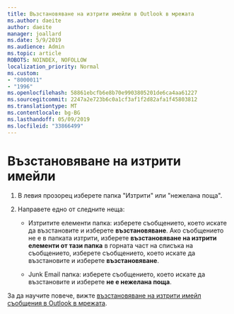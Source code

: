 ```yaml
---
title: Възстановяване на изтрити имейли в Outlook в мрежата
ms.author: daeite
author: daeite
manager: joallard
ms.date: 5/9/2019
ms.audience: Admin
ms.topic: article
ROBOTS: NOINDEX, NOFOLLOW
localization_priority: Normal
ms.custom:
- "8000011"
- "1996"
ms.openlocfilehash: 58861ebcfb6e8b70e9903805201de6ca4aa61227
ms.sourcegitcommit: 2247a2e723b6c0a1cf3af1f2d82afa1f45803812
ms.translationtype: MT
ms.contentlocale: bg-BG
ms.lasthandoff: 05/09/2019
ms.locfileid: "33866499"
---
```

# <a name="recover-deleted-email"></a>Възстановяване на изтрити имейли

1. В левия прозорец изберете папка "Изтрити" или "нежелана поща".

2. Направете едно от следните неща:

    - Изтритите елементи папка: изберете съобщението, което искате да възстановите и изберете **възстановяване**. Ако съобщението не е в папката изтрити, изберете **възстановяване на изтрити елементи от тази папка** в горната част на списъка на съобщението, изберете съобщението, което искате да възстановите и изберете **възстановяване**.

    - Junk Email папка: изберете съобщението, което искате да възстановите и изберете **не е нежелана поща**.

За да научите повече, вижте [възстановяване на изтрити имейл съобщения в Outlook в мрежата](https://support.office.com/article/a8ca78ac-4721-4066-95dd-571842e9fb11).